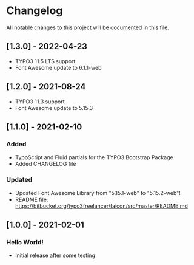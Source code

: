 # Changelog
All notable changes to this project will be documented in this file.

## [1.3.0] - 2022-04-23
- TYPO3 11.5 LTS support
- Font Awesome update to 6.1.1-web

## [1.2.0] - 2021-08-24
- TYPO3 11.3 support
- Font Awesome update to 5.15.3

## [1.1.0] - 2021-02-10

### Added
- TypoScript and Fluid partials for the TYPO3 Bootstrap Package
- Added CHANGELOG file

### Updated
- Updated Font Awesome Library from "5.15.1-web" to "5.15.2-web"!
- README file: https://bitbucket.org/typo3freelancer/faicon/src/master/README.md

## [1.0.0] - 2021-02-01

### Hello World!
- Initial release after some testing

